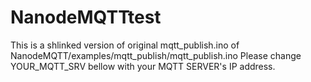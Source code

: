 # NanodeMQTTtest
This is a shlinked version of original mqtt_publish.ino of NanodeMQTT/examples/mqtt_publish/mqtt_publish.ino
Please change YOUR_MQTT_SRV bellow with your MQTT SERVER's IP address.
